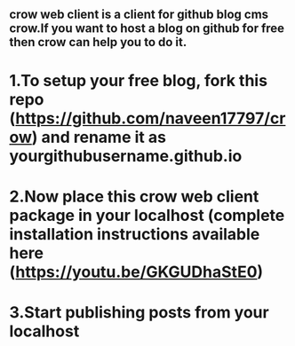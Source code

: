 ## crow web client is a client for github blog cms crow.If you want to host a blog on github for free then crow can help you to do it.
# 1.To setup your free blog, fork this repo (https://github.com/naveen17797/crow) and rename it as yourgithubusername.github.io
# 2.Now place this crow web client package in your localhost (complete installation instructions available here (https://youtu.be/GKGUDhaStE0)
# 3.Start publishing posts from your localhost
